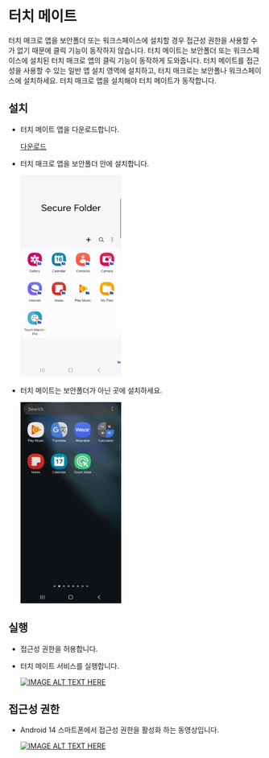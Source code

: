 # 터치 메이트
터치 매크로 앱을 보안폴더 또는 워크스페이스에 설치할 경우 접근성 권한을 사용할 수가 없기 때문에 클릭 기능이 동작하지 않습니다. 터치 메이트는 보안폴더 또는 워크스페이스에 설치된 터치 매크로 앱의 클릭 기능이 동작하게 도와줍니다. 터치 메이트를 접근성을 사용할 수 있는 일반 앱 설치 영역에 설치하고, 터치 매크로는 보안폴나 워크스페이스에 설치하세요. 터치 매크로 앱을 설치해야 터치 메이트가 동작합니다.

## 설치
- 터치 메이트 앱을 다운로드합니다.

  [다운로드](apk/README.md)

- 터치 매크로 앱을 보안폴더 안에 설치합니다.

  <img src="assets/install_secure_folder.jpg" alt="Install tmc inside the secure folder" style="height: 400px; width:200px;"/>

- 터치 메이트는 보안폴더가 아닌 곳에 설치하세요.

  <img src="assets/touch_mate_install.png" alt="Install tmc inside the secure folder" style="height: 400px; width:200px;"/>

## 실행
- 접근성 권한을 허용합니다.
- 터치 메이트 서비스를 실행합니다.

   [![IMAGE ALT TEXT HERE](https://img.youtube.com/vi/9BsNadE2Vwc/0.jpg)](https://youtu.be/9BsNadE2Vwc?si=MRdFKoVEs3Qo2QnV)

## 접근성 권한 
 - Android 14 스마트폰에서 접근성 권한을 활성화 하는 동영상입니다.
 
   [![IMAGE ALT TEXT HERE](https://img.youtube.com/vi/GCOlUx8d_NU/0.jpg)](https://www.youtube.com/watch?v=GCOlUx8d_NU)

